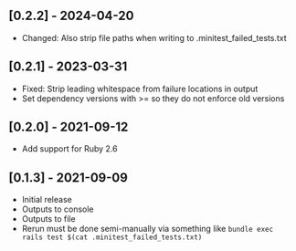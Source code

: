 ## [0.2.2] - 2024-04-20
- Changed: Also strip file paths when writing to .minitest_failed_tests.txt

## [0.2.1] - 2023-03-31
- Fixed: Strip leading whitespace from failure locations in output
- Set dependency versions with >= so they do not enforce old versions

## [0.2.0] - 2021-09-12
- Add support for Ruby 2.6

## [0.1.3] - 2021-09-09
- Initial release
- Outputs to console
- Outputs to file
- Rerun must be done semi-manually via something like `bundle exec rails test $(cat .minitest_failed_tests.txt)`
